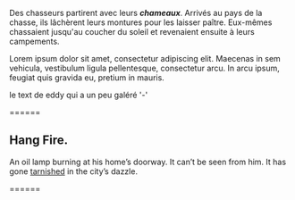 Des chasseurs partirent avec leurs ***chameaux***. Arrivés au pays de la chasse, 
ils lâchèrent leurs montures pour les laisser paître. Eux-mêmes chassaient 
jusqu'au coucher du soleil et revenaient ensuite à leurs campements.

Lorem ipsum dolor sit amet, consectetur adipiscing elit. Maecenas in sem vehicula, vestibulum ligula pellentesque, consectetur arcu. In arcu ipsum, feugiat quis gravida eu, pretium in mauris.

le text de eddy qui a un peu galéré '-'

======

## Hang Fire.
An oil lamp burning at his home’s doorway.
It can’t be seen from him.
It has gone [tarnished](https://medium.com/3-lines-story/hang-fire-fe4868364805) in the city’s dazzle.

====== 
